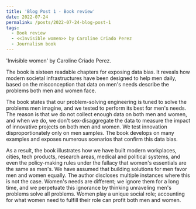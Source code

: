 ```yaml
---
title: 'Blog Post 1 - Book review'
date: 2022-07-24
permalink: /posts/2022-07-24-blog-post-1
tags:
  - Book review
  - <<Invisible women>> by Caroline Criado Perez
  - Journalism book
---
```



'Invisible women' by Caroline Criado Perez.

The book is sixteen readable chapters for exposing data bias. It reveals how modern societal infrastructures have been designed to help men daily, based on the misconception that data on men's needs describe the problems both men and women face. 

The book states that our problem-solving engineering is tuned to solve the problems men imagine, and we tested to perform its best for men's needs. The reason is that we do not collect enough data on both men and women, and when we do, we don't sex-disaggregate the data to measure the impact of innovative projects on both men and women. We test innovation disproportionately only on men samples. The book develops on many examples and exposes numerous scenarios that confirm this data bias.  

As a result, the book illustrates how we have built modern workplaces, cities, tech products, research areas, medical and political systems, and even the policy-making rules under the fallacy that women's essentials are the same as men's. We have assumed that building solutions for men favor men and women equally. The author discloses multiple instances where this is not the case. Women's needs are different; we ignore them for a long time, and we perpetuate this ignorance by thinking unraveling men's problems solve all problems. Women play a unique social role; accounting for what women need to fulfill their role can profit both men and women. 
